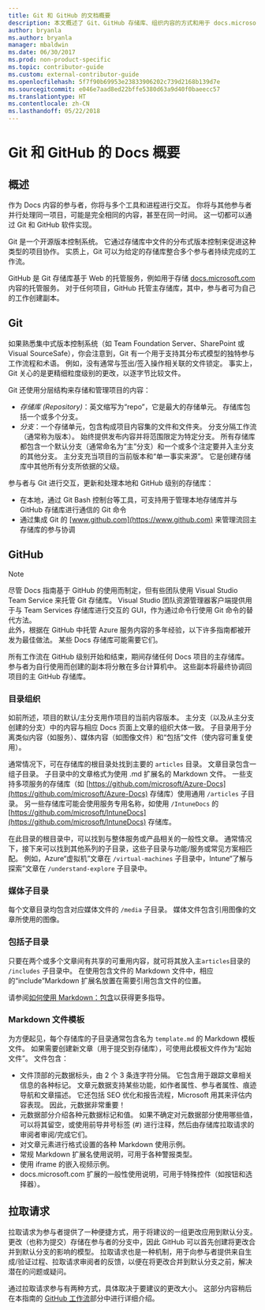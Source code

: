 ```yaml
---
title: Git 和 GitHub 的文档概要
description: 本文概述了 Git、GitHub 存储库、组织内容的方式和用于 docs.microsoft.com 的命名约定。
author: bryanla
ms.author: bryanla
manager: mbaldwin
ms.date: 06/30/2017
ms.prod: non-product-specific
ms.topic: contributor-guide
ms.custom: external-contributor-guide
ms.openlocfilehash: 5f7f90b69953e23833906202c739d2168b139d7e
ms.sourcegitcommit: e046e7aad8ed22bffe5380d63a9d40f0baeecc57
ms.translationtype: HT
ms.contentlocale: zh-CN
ms.lasthandoff: 05/22/2018
---
```

# <a name="git-and-github-essentials-for-docs"></a>Git 和 GitHub 的 Docs 概要

## <a name="overview"></a>概述

作为 Docs 内容的参与者，你将与多个工具和进程进行交互。 你将与其他参与者并行处理同一项目，可能是完全相同的内容，甚至在同一时间。 这一切都可以通过 Git 和 GitHub 软件实现。

Git 是一个开源版本控制系统。 它通过存储库中文件的分布式版本控制来促进这种类型的项目协作。 实质上，Git 可以为给定的存储库整合多个参与者持续完成的工作流。

GitHub 是 Git 存储库基于 Web 的托管服务，例如用于存储 [docs.microsoft.com](https://docs.microsoft.com) 内容的托管服务。 对于任何项目，GitHub 托管主存储库，其中，参与者可为自己的工作创建副本。

## <a name="git"></a>Git

如果熟悉集中式版本控制系统（如 Team Foundation Server、SharePoint 或 Visual SourceSafe），你会注意到，Git 有一个用于支持其分布式模型的独特参与工作流程和术语。 例如，没有通常与签出/签入操作相关联的文件锁定。 事实上，Git 关心的是更精细粒度级别的更改，以逐字节比较文件。

Git 还使用分层结构来存储和管理项目的内容：

- *存储库 (Repository)*：英文缩写为“repo”，它是最大的存储单元。 存储库包括一个或多个分支。
- *分支*：一个存储单元，包含构成项目内容集的文件和文件夹。 分支分隔工作流（通常称为版本）。 始终提供发布内容并将范围限定为特定分支。 所有存储库都包含一个默认分支（通常命名为“主”分支）和一个或多个注定要并入主分支的其他分支。 主分支充当项目的当前版本和“单一事实来源”。 它是创建存储库中其他所有分支所依据的父级。

参与者与 Git 进行交互，更新和处理本地和 GitHub 级别的存储库：

- 在本地，通过 Git Bash 控制台等工具，可支持用于管理本地存储库并与 GitHub 存储库进行通信的 Git 命令
- 通过集成 Git 的 [www.github.com](https://www.github.com) 来管理流回主存储库的参与协调

## <a name="github"></a>GitHub

> [!NOTE]
> 尽管 Docs 指南基于 GitHub 的使用而制定，但有些团队使用 Visual Studio Team Service 来托管 Git 存储库。 Visual Studio 团队资源管理器客户端提供用于与 Team Services 存储库进行交互的 GUI，作为通过命令行使用 Git 命令的替代方法。
> </br>
> 此外，根据在 GitHub 中托管 Azure 服务内容的多年经验，以下许多指南都被开发为最佳做法。 某些 Docs 存储库可能需要它们。

所有工作流在 GitHub 级别开始和结束，期间存储任何 Docs 项目的主存储库。 参与者为自行使用而创建的副本将分散在多台计算机中。 这些副本将最终协调回项目的主 GitHub 存储库。

### <a name="directory-organization"></a>目录组织

如前所述，项目的默认/主分支用作项目的当前内容版本。 主分支（以及从主分支创建的分支）中的内容与相应 Docs 页面上文章的组织大体一致。 子目录用于分离类似内容（如服务）、媒体内容（如图像文件）和“包括”文件（使内容可重复使用）。

通常情况下，可在存储库的根目录处找到主要的 `articles` 目录。 文章目录包含一组子目录。 子目录中的文章格式为使用 .md 扩展名的 Markdown 文件。 一些支持多项服务的存储库（如 [https://github.com/microsoft/Azure-Docs](https://github.com/microsoft/Azure-Docs) 存储库）使用通用 `/articles` 子目录。 另一些存储库可能会使用服务专用名称，如使用 `/IntuneDocs` 的 [https://github.com/microsoft/IntuneDocs](https://github.com/microsoft/IntuneDocs) 存储库。

在此目录的根目录中，可以找到与整体服务或产品相关的一般性文章。 通常情况下，接下来可以找到其他系列的子目录，这些子目录与功能/服务或常见方案相匹配。 例如，Azure“虚拟机”文章在 `/virtual-machines` 子目录中，Intune“了解与探索”文章在 `/understand-explore` 子目录中。

### <a name="media-subdirectory"></a>媒体子目录

每个文章目录均包含对应媒体文件的 `/media` 子目录。 媒体文件包含引用图像的文章所使用的图像。

### <a name="includes-subdirectory"></a>包括子目录

只要在两个或多个文章间有共享的可重用内容，就可将其放入主`articles`目录的 `/includes` 子目录中。 在使用包含文件的 Markdown 文件中，相应的“include”Markdown 扩展名放置在需要引用包含文件的位置。

请参阅[如何使用 Markdown：包含](how-to-write-use-markdown.md#includes)以获得更多指导。

### <a name="markdown-file-template"></a>Markdown 文件模板

为方便起见，每个存储库的子目录通常包含名为 `template.md` 的 Markdown 模板文件。 如果需要创建新文章（用于提交到存储库），可使用此模板文件作为“起始文件”。 文件包含：

- 文件顶部的元数据标头，由 2 个 3 条连字符分隔。 它包含用于跟踪文章相关信息的各种标记。 文章元数据支持某些功能，如作者属性、参与者属性、痕迹导航和文章描述。 它还包括 SEO 优化和报告流程，Microsoft 用其来评估内容表现。 因此，元数据非常重要！
- 元数据部分介绍各种元数据标记和值。 如果不确定对元数据部分使用哪些值，可以将其留空，或使用前导井号标签 (#) 进行注释，然后由存储库拉取请求的审阅者审阅/完成它们。
- 对文章元素进行格式设置的各种 Markdown 使用示例。
- 常规 Markdown 扩展名使用说明，可用于各种警报类型。
- 使用 iframe 的嵌入视频示例。
- docs.microsoft.com 扩展的一般性使用说明，可用于特殊控件（如按钮和选择器）。

## <a name="pull-requests"></a>拉取请求

拉取请求为参与者提供了一种便捷方式，用于将建议的一组更改应用到默认分支。 更改（也称为提交）存储在参与者的分支中，因此 GitHub 可以首先创建将更改合并到默认分支的影响的模型。 拉取请求也是一种机制，用于向参与者提供来自生成/验证过程、拉取请求审阅者的反馈，以便在将更改合并到默认分支之前，解决潜在的问题或疑问。

通过拉取请求参与有两种方式，具体取决于要建议的更改大小。 这部分内容稍后在本指南的 [GitHub 工作流](how-to-write-workflows-major.md)部分中进行详细介绍。

<!---- Reference links for Docs landing pages, associated GitHub repositories, and related Forums matrix. ------------------>
<!---- PLEASE INSERT URLS IN ASCENDING SORT ORDER, AND REMOVE LOCALE SEGMENT FROM URLS (that is, en-us) FOR LOCALIZED FORUMS! -->
<!---- NOTE: these links are saved for future use in another/new article; no longer used above in this article --->
[Visual-Studio-Page]:(https://docs.microsoft.com/en-us/visualstudio/index)
[Visual-Studio-Repo-Internal]:(https://github.com/Microsoft/vsdocs)
[Visual-Studio-Repo-External]:(https://github.com/Microsoft/visualstudio-docs)
[Visual-Studio-SO]: (https://stackoverflow.com/search?q=Visual+Studio+2017)
[Dotnet-Page]: https://docs.microsoft.com/dotnet
[Dotnet-Core-Page]: https://docs.microsoft.com/dotnet/articles/welcome
[Dotnet-Core-Repo]: https://github.com/dotnet/docs
[EM-ATA-Land]: https://docs.microsoft.com/advanced-threat-analytics/
[EM-ATA-Repo]: https://github.com/Microsoft/ATADocs
[EM-AzureAD-Land]: https://docs.microsoft.com/active-directory/
[EM-AzureAD-Repo]: https://github.com/Azure/azure-content/tree/master/articles/active-directory/
[EM-AzureRMS-Land]: https://docs.microsoft.com/rights-management/
[EM-AzureRMS-Repo]: https://github.com/Microsoft/Azure-RMSDocs
[EM-Intune-Land]: https://docs.microsoft.com/intune/
[EM-Intune-Repo]: https://github.com/microsoft/intuneDocs
[EM-Land-Page]: https://docs.microsoft.com/enterprise-mobility/
[EM-Land-Repo]: https://github.com/Microsoft/EMDocs/
[EM-MFA-Land]: https://docs.microsoft.com/multi-factor-authentication/
[EM-MFA-Repo]: https://github.com/Azure/azure-content/tree/master/articles/multi-factor-authentication
[EM-MIM-Land]: https://docs.microsoft.com/microsoft-identity-manager/
[EM-MIM-Repo]: https://github.com/Microsoft/MIMDocs
[EM-RemoteApp-Land]: https://docs.microsoft.com/en-us/remoteapp/
[EM-RemoteApp-Repo]: https://github.com/Azure/azure-content/tree/master/articles/remoteapp
[Forum-MSDN-ATA]: https://social.technet.microsoft.com/Forums/en-US/home?forum=mata
[Forum-MSDN-AzureAD]: https://social.msdn.microsoft.com/Forums/en-US/home?forum=WindowsAzureAD
[Forum-MSDN-AzureRMS]: https://social.technet.microsoft.com/Forums/en-US/home?forum=rmsapps%2Crmscloud&filter=alltypes&sort=lastpostdesc
[Forum-MSDN-EM]: https://social.technet.microsoft.com/Forums/en-US/home?sort=relevancedesc&brandIgnore=True&searchTerm=Enterprise+Mobility
[Forum-MSDN-Intune]: https://social.technet.microsoft.com/Forums/en-us/home?category=microsoftintune
[Forum-MSDN-Main]: https://social.msdn.microsoft.com/Forums/home
[Forum-MSDN-MFA]: https://social.msdn.microsoft.com/Forums/en-US/home?forum=windowsazureactiveauthentication
[Forum-MSDN-MIM]: https://social.technet.microsoft.com/Forums/en-US/home?category=identitymanagement
[Forum-MSDN-RemoteApp]: https://social.technet.microsoft.com/Forums/en-US/home?filter=alltypes&brandIgnore=True&sort=relevancedesc&searchTerm=Azure+Remote+or+RemoteApp
[Forum-SO-AzureAD]: https://stackoverflow.com/questions/tagged/azure-active-directory
[Forum-SO-AzureRMS]: https://stackoverflow.com/questions/tagged/rights-management
[Forum-SO-Dotnet]: https://stackoverflow.com/questions/tagged/.net
[Forum-SO-Dotnet-Core]: https://stackoverflow.com/questions/tagged/.net-core
[Forum-SO-Main]: https://stackoverflow.com/tags
[Forum-SO-Intune]: https://stackoverflow.com/questions/tagged/intune
[Forum-SO-MFA]: https://stackoverflow.com/search?q=%5Bazure%5D+multi-factor
[Forum-SO-MIM]: https://stackoverflow.com/search?q=Microsoft+Identity+Manager
[Forum-SO-RemoteApp]: https://stackoverflow.com/questions/tagged/remoteapp
[Forum-TechNet-Main]: https://social.technet.microsoft.com/Forums/home
[Forum-Yammer-AzureRMS]: https://www.yammer.com/AskIPTeam
[Forum-Yammer-Main]: https://www.yammer.com/
